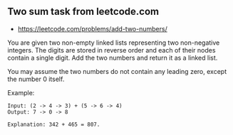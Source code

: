 ## Two sum task from leetcode.com

* https://leetcode.com/problems/add-two-numbers/


You are given two non-empty linked lists representing two non-negative integers. The digits are stored in reverse order and each of their nodes contain a single digit. Add the two numbers and return it as a linked list.

You may assume the two numbers do not contain any leading zero, except the number 0 itself.


Example:
```
Input: (2 -> 4 -> 3) + (5 -> 6 -> 4)
Output: 7 -> 0 -> 8

Explanation: 342 + 465 = 807.
```
